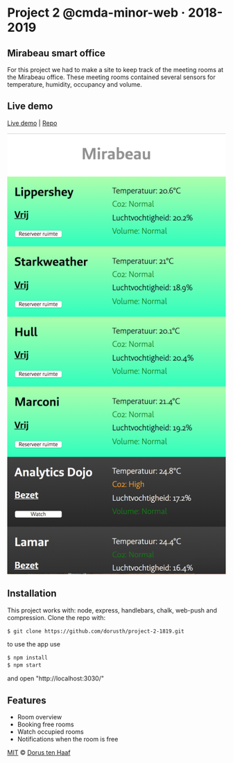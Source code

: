 # Project 2 @cmda-minor-web · 2018-2019

## Mirabeau smart office

For this project we had to make a site to keep track of the meeting rooms at the Mirabeau office.
These meeting rooms contained several sensors for temperature, humidity, occupancy and volume.

## Live demo
[Live demo](https://mirabeau-smartoffice.herokuapp.com/) | [Repo](https://github.com/dorusth/project-2-1819)

![app](app.png)

## Installation
This project works with: node, express, handlebars, chalk, web-push and compression. Clone the repo with:
```bash
$ git clone https://github.com/dorusth/project-2-1819.git
```
to use the app use
```bash
$ npm install
$ npm start
```
and open "http://localhost:3030/"


## Features
- Room overview
- Booking free rooms
- Watch occupied rooms
- Notifications when the room is free



[MIT](LICENCE) © [Dorus ten Haaf](https://dorustenhaaf.com)
